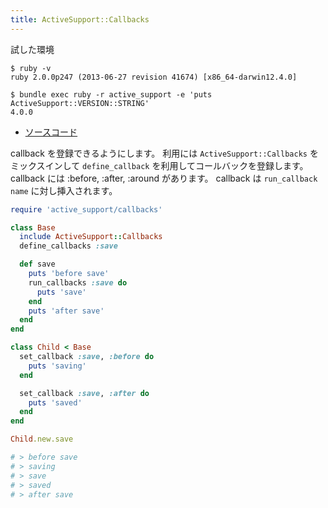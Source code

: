 ```yaml
---
title: ActiveSupport::Callbacks
---
```


試した環境

```
$ ruby -v
ruby 2.0.0p247 (2013-06-27 revision 41674) [x86_64-darwin12.4.0]
```

```
$ bundle exec ruby -r active_support -e 'puts ActiveSupport::VERSION::STRING'
4.0.0
```

* [ソースコード](https://github.com/rails/rails/blob/master/activesupport/lib/active_support/callbacks.rb)

callback を登録できるようにします。
利用には `ActiveSupport::Callbacks` をミックスインして `define_callback` を利用してコールバックを登録します。
callback には :before, :after, :around があります。
callback は `run_callback name` に対し挿入されます。

```ruby
require 'active_support/callbacks'

class Base
  include ActiveSupport::Callbacks
  define_callbacks :save

  def save
    puts 'before save'
    run_callbacks :save do
      puts 'save'
    end
    puts 'after save'
  end
end

class Child < Base
  set_callback :save, :before do
    puts 'saving'
  end

  set_callback :save, :after do
    puts 'saved'
  end
end

Child.new.save

# > before save
# > saving
# > save
# > saved
# > after save
```
